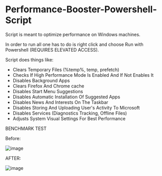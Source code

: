 # Performance-Booster-Powershell-Script

Script is meant to optimize performance on Windows machines.

In order to run all one has to do is right click and choose Run with Powershell (REQUIRES ELEVATED ACCESS).

Script does things like:

- Clears Temporary Files (%temp%, temp, prefetch)
- Checks If High Performance Mode Is Enabled And If Not Enables It
- Disables Background Apps
- Clears Firefox And Chrome cache
- Disables Start Menu Suggestions
- Disables Automatic Installation Of Suggested Apps
- Disables News And Interests On The Taskbar
- Disables Storing And Uploading User's Activity To Microsoft
- Disables Services (Diagnostics Tracking, Offline Files)
- Adjusts System Visual Settings For Best Performance








BENCHMARK TEST


Before:

![image](https://github.com/dapnii/Performance-Booster-Powershell-Script/assets/116521500/6cbbdac9-a640-4400-87cb-190b3dffcd14)




AFTER:

![image](https://github.com/dapnii/Performance-Booster-Powershell-Script/assets/116521500/ab9e0bfa-2f12-4028-b5f1-ba8a43d6a6e4)

